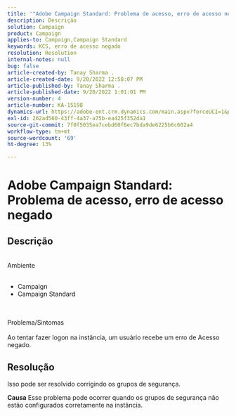 ```yaml
---
title: '"Adobe Campaign Standard: Problema de acesso, erro de acesso negado'''
description: Descrição
solution: Campaign
product: Campaign
applies-to: Campaign,Campaign Standard
keywords: KCS, erro de acesso negado
resolution: Resolution
internal-notes: null
bug: false
article-created-by: Tanay Sharma .
article-created-date: 9/20/2022 12:58:07 PM
article-published-by: Tanay Sharma .
article-published-date: 9/20/2022 1:01:01 PM
version-number: 4
article-number: KA-15198
dynamics-url: https://adobe-ent.crm.dynamics.com/main.aspx?forceUCI=1&pagetype=entityrecord&etn=knowledgearticle&id=f4b308dc-e338-ed11-9db1-002248086735
exl-id: 262ad560-43ff-4a37-a75b-ea425f352da1
source-git-commit: 7f0f5035ea7cebd60f6ec7bda9de6225b6c602a4
workflow-type: tm+mt
source-wordcount: '69'
ht-degree: 13%

---
```


# Adobe Campaign Standard: Problema de acesso, erro de acesso negado

## Descrição

<br>Ambiente<br><br>
- Campaign
- Campaign Standard



<br><br>Problema/Sintomas<br><br>
Ao tentar fazer logon na instância, um usuário recebe um erro de Acesso negado.


## Resolução




Isso pode ser resolvido corrigindo os grupos de segurança.


<b>Causa</b>
Esse problema pode ocorrer quando os grupos de segurança não estão configurados corretamente na instância.
